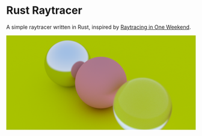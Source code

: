 # Rust Raytracer

A simple raytracer written in Rust, inspired by [Raytracing in One Weekend](http://www.realtimerendering.com/raytracing/Ray%20Tracing%20in%20a%20Weekend.pdf).

![Example output](images/im01.png)
